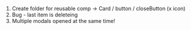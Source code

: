 1. Create folder for reusable comp -> Card / button / closeButton (x icon)
2. Bug - last item is deleteing
3. Multiple modals opened at the same time!
